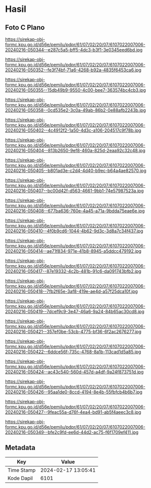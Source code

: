 # Hasil

## Foto C Plano

https://sirekap-obj-formc.kpu.go.id/d56e/pemilu/pdpr/61/07/02/20/07/6107022007006-20240216-050344--e287c5a5-bff5-4dc3-b3f1-3e0345eed6bd.jpg

https://sirekap-obj-formc.kpu.go.id/d56e/pemilu/pdpr/61/07/02/20/07/6107022007006-20240216-050352--fe3f74bf-71a6-4268-b92a-4835f6453ca6.jpg

https://sirekap-obj-formc.kpu.go.id/d56e/pemilu/pdpr/61/07/02/20/07/6107022007006-20240216-050355--15db49b9-9550-4c00-bee7-363574bc4cb3.jpg

https://sirekap-obj-formc.kpu.go.id/d56e/pemilu/pdpr/61/07/02/20/07/6107022007006-20240216-050358--0cd535e2-3c0a-49ab-86b2-0e88afb2243b.jpg

https://sirekap-obj-formc.kpu.go.id/d56e/pemilu/pdpr/61/07/02/20/07/6107022007006-20240216-050402--4c4912f2-1a50-4d3c-a106-204517c9f78b.jpg

https://sirekap-obj-formc.kpu.go.id/d56e/pemilu/pdpr/61/07/02/20/07/6107022007006-20240216-050404--813b2650-9ef8-460a-825d-2eaa92c32c48.jpg

https://sirekap-obj-formc.kpu.go.id/d56e/pemilu/pdpr/61/07/02/20/07/6107022007006-20240216-050405--b801ad3e-c2d4-4d40-b9ec-b64a4ae82570.jpg

https://sirekap-obj-formc.kpu.go.id/d56e/pemilu/pdpr/61/07/02/20/07/6107022007006-20240216-050407--bc00d42f-d563-4661-9bb1-74e57987523a.jpg

https://sirekap-obj-formc.kpu.go.id/d56e/pemilu/pdpr/61/07/02/20/07/6107022007006-20240216-050408--677ba636-760e-4a45-a71a-9bdda75eae6e.jpg

https://sirekap-obj-formc.kpu.go.id/d56e/pemilu/pdpr/61/07/02/20/07/6107022007006-20240216-050410--4f0b9cd6-1044-4b62-9d3c-3d8a7c34f437.jpg

https://sirekap-obj-formc.kpu.go.id/d56e/pemilu/pdpr/61/07/02/20/07/6107022007006-20240216-050414--ae71f834-971e-41b8-8945-a5ddcc479192.jpg

https://sirekap-obj-formc.kpu.go.id/d56e/pemilu/pdpr/61/07/02/20/07/6107022007006-20240216-050417--87e19332-4c2b-481b-91c6-da091743bfb2.jpg

https://sirekap-obj-formc.kpu.go.id/d56e/pemilu/pdpr/61/07/02/20/07/6107022007006-20240216-050418--7fb2f65e-3af8-419e-ae4d-a57f25dca10f.jpg

https://sirekap-obj-formc.kpu.go.id/d56e/pemilu/pdpr/61/07/02/20/07/6107022007006-20240216-050419--7dcef9c9-3e47-46a6-9a24-84b65ac30cd8.jpg

https://sirekap-obj-formc.kpu.go.id/d56e/pemilu/pdpr/61/07/02/20/07/6107022007006-20240216-050421--357ef0be-53cb-4775-bf36-6f2ac2676277.jpg

https://sirekap-obj-formc.kpu.go.id/d56e/pemilu/pdpr/61/07/02/20/07/6107022007006-20240216-050422--6ddce56f-735c-4768-8a1b-113cad1d5a85.jpg

https://sirekap-obj-formc.kpu.go.id/d56e/pemilu/pdpr/61/07/02/20/07/6107022007006-20240216-050424--ac43c540-560d-457d-a4df-9a24f873751d.jpg

https://sirekap-obj-formc.kpu.go.id/d56e/pemilu/pdpr/61/07/02/20/07/6107022007006-20240216-050426--95aa1de0-8ccd-4194-8e4b-55fbfcb4b6b7.jpg

https://sirekap-obj-formc.kpu.go.id/d56e/pemilu/pdpr/61/07/02/20/07/6107022007006-20240216-050427--9feac55a-d76f-4ea4-bd91-ab5f4aeec3c8.jpg

https://sirekap-obj-formc.kpu.go.id/d56e/pemilu/pdpr/61/07/02/20/07/6107022007006-20240216-050349--bfe2c9fd-ee6d-44d2-ac75-f6f1709ef411.jpg


## Metadata

| Key        | Value               |
| ---------- | ------------------- |
| Time Stamp | 2024-02-17 13:05:41 |
| Kode Dapil | 6101                |



